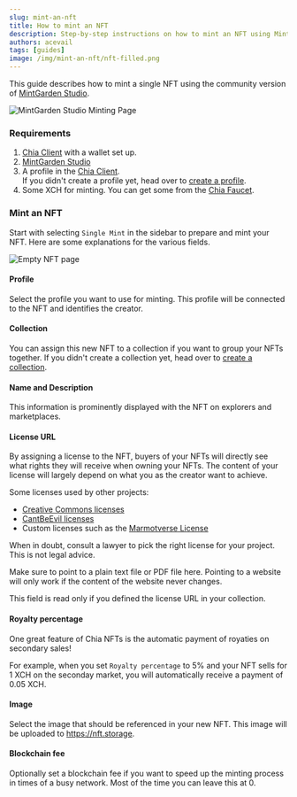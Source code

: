```yaml
---
slug: mint-an-nft
title: How to mint an NFT
description: Step-by-step instructions on how to mint an NFT using MintGarden Studio.
authors: acevail
tags: [guides]
image: /img/mint-an-nft/nft-filled.png
---
```

This guide describes how to mint a single NFT using the community version
of [MintGarden Studio](https://github.com/mintgarden-io/mintgarden-studio).

![MintGarden Studio Minting Page](/img/mint-an-nft/nft-filled.png)

<!--truncate-->

### Requirements

1. [Chia Client](https://www.chia.net/downloads) with a wallet set up.
2. [MintGarden Studio](https://github.com/mintgarden-io/mintgarden-studio/releases/latest)
3. A profile in the [Chia Client](https://www.chia.net/downloads). <br/> If you didn't create a profile yet, head over
   to [create a profile](/mintgarden-studio/create-a-profile).
4. Some XCH for minting. You can get some from the [Chia Faucet](https://faucet.chia.net/).

### Mint an NFT

Start with selecting `Single Mint` in the sidebar to prepare and mint your NFT.
Here are some explanations for the various fields.

![Empty NFT page](/img/mint-an-nft/nft-empty.png)

#### Profile

Select the profile you want to use for minting. This profile will be connected to the NFT and identifies the creator.

#### Collection

You can assign this new NFT to a collection if you want to group your NFTs together.
If you didn't create a collection yet, head over to [create a collection](/mintgarden-studio/create-a-collection).

#### Name and Description

This information is prominently displayed with the NFT on explorers and marketplaces.

#### License URL

By assigning a license to the NFT, buyers of your NFTs will directly see what rights they will receive when owning your
NFTs.
The content of your license will largely depend on what you as the creator want to achieve.

Some licenses used by other projects:

* [Creative Commons licenses](https://creativecommons.org/2014/01/07/plaintext-versions-of-creative-commons-4-0-licenses/)
* [CantBeEvil licenses](https://github.com/a16z/a16z-contracts#cantbeevil-license)
* Custom licenses such as the [Marmotverse License](https://assets.marmotverse.io/spacemarmots/marmotverse_license.pdf)

When in doubt, consult a lawyer to pick the right license for your project. This is not legal advice.

Make sure to point to a plain text file or PDF file here.
Pointing to a website will only work if the content of the website never changes.

This field is read only if you defined the license URL in your collection.

#### Royalty percentage

One great feature of Chia NFTs is the automatic payment of royaties on secondary sales!

For example, when you set `Royalty percentage` to 5% and your NFT sells for 1 XCH on the seconday market, you will
automatically receive a payment of 0.05 XCH. 

#### Image
Select the image that should be referenced in your new NFT.
This image will be uploaded to https://nft.storage.

#### Blockchain fee

Optionally set a blockchain fee if you want to speed up the minting process in times of a busy network.
Most of the time you can leave this at 0.